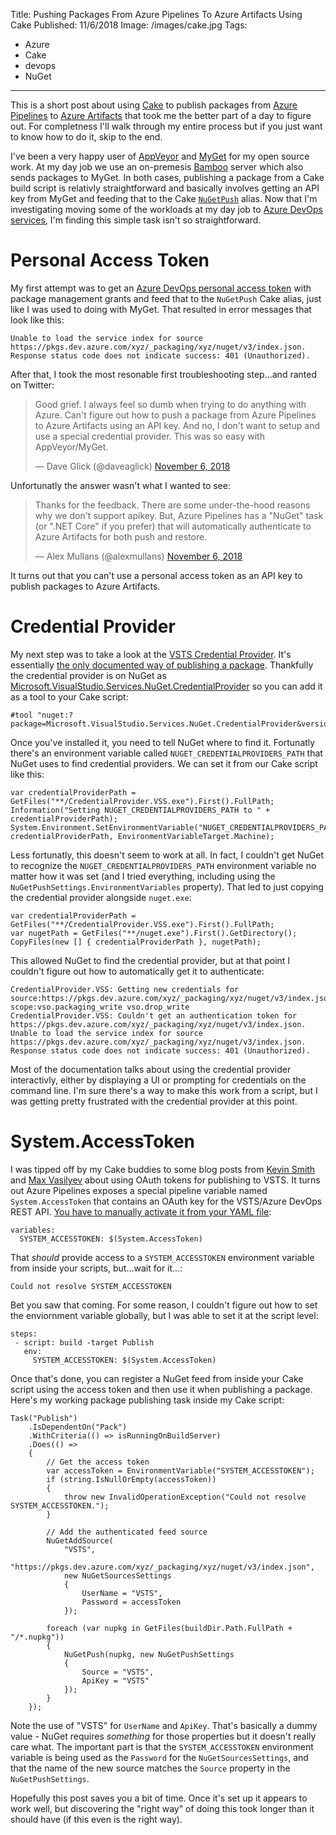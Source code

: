 Title: Pushing Packages From Azure Pipelines To Azure Artifacts Using Cake
Published: 11/6/2018
Image: /images/cake.jpg
Tags:
  - Azure
  - Cake
  - devops
  - NuGet
---
This is a short post about using [Cake](https://cakebuild.net) to publish packages from [Azure Pipelines](https://azure.microsoft.com/en-us/services/devops/pipelines) to [Azure Artifacts](https://azure.microsoft.com/en-us/services/devops/artifacts) that took me the better part of a day to figure out. For completness I'll walk through my entire process but if you just want to know how to do it, skip to the end.

I've been a very happy user of [AppVeyor](https://www.appveyor.com/) and [MyGet](https://www.myget.org/) for my open source work. At my day job we use an on-premesis [Bamboo](https://www.atlassian.com/software/bamboo) server which also sends packages to MyGet. In both cases, publishing a package from a Cake build script is relativly straightforward and basically involves getting an API key from MyGet and feeding that to the Cake [`NuGetPush`](https://cakebuild.net/api/Cake.Common.Tools.NuGet/NuGetAliases/08163C34) alias. Now that I'm investigating moving some of the workloads at my day job to [Azure DevOps services](https://dev.azure.com/), I'm finding this simple task isn't so straightforward.

# Personal Access Token

My first attempt was to get an [Azure DevOps personal access token](https://docs.microsoft.com/en-us/azure/devops/organizations/accounts/use-personal-access-tokens-to-authenticate) with package management grants and feed that to the `NuGetPush` Cake alias, just like I was used to doing with MyGet. That resulted in error messages that look like this:

```
Unable to load the service index for source https://pkgs.dev.azure.com/xyz/_packaging/xyz/nuget/v3/index.json.
Response status code does not indicate success: 401 (Unauthorized).
```

After that, I took the most resonable first troubleshooting step...and ranted on Twitter:

<blockquote class="twitter-tweet" data-partner="tweetdeck"><p lang="en" dir="ltr">Good grief. I always feel so dumb when trying to do anything with Azure. Can&#39;t figure out how to push a package from Azure Pipelines to Azure Artifacts using an API key. And no, I don&#39;t want to setup and use a special credential provider. This was so easy with AppVeyor/MyGet.</p>&mdash; Dave Glick (@daveaglick) <a href="https://twitter.com/daveaglick/status/1059801965415272448?ref_src=twsrc%5Etfw">November 6, 2018</a></blockquote>

Unfortunatly the answer wasn't what I wanted to see:

<blockquote class="twitter-tweet" data-conversation="none" data-cards="hidden" data-partner="tweetdeck"><p lang="en" dir="ltr">Thanks for the feedback. There are some under-the-hood reasons why we don&#39;t support apikey. But, Azure Pipelines has a &quot;NuGet&quot; task (or &quot;.NET Core&quot; if you prefer) that will automatically authenticate to Azure Artifacts for both push and restore.</p>&mdash; Alex Mullans (@alexmullans) <a href="https://twitter.com/alexmullans/status/1059811282851905536?ref_src=twsrc%5Etfw">November 6, 2018</a></blockquote>

It turns out that you can't use a personal access token as an API key to publish packages to Azure Artifacts.

# Credential Provider

My next step was to take a look at the [VSTS Credential Provider](https://github.com/Microsoft/artifacts-credprovider). It's essentially [the only documented way of publishing a package](https://docs.microsoft.com/en-us/azure/devops/artifacts/get-started-nuget#publish-a-package). Thankfully the credential provider is on NuGet as [Microsoft.VisualStudio.Services.NuGet.CredentialProvider](https://www.nuget.org/packages/Microsoft.VisualStudio.Services.NuGet.CredentialProvider) so you can add it as a tool to your Cake script:

```
#tool "nuget:?package=Microsoft.VisualStudio.Services.NuGet.CredentialProvider&version=0.37.0"
```

Once you've installed it, you need to tell NuGet where to find it. Fortunatly there's an environment variable called `NUGET_CREDENTIALPROVIDERS_PATH` that NuGet uses to find credential providers. We can set it from our Cake script like this:

```
var credentialProviderPath = GetFiles("**/CredentialProvider.VSS.exe").First().FullPath;
Information("Setting NUGET_CREDENTIALPROVIDERS_PATH to " + credentialProviderPath);
System.Environment.SetEnvironmentVariable("NUGET_CREDENTIALPROVIDERS_PATH", credentialProviderPath, EnvironmentVariableTarget.Machine);
```

Less fortunatly, this doesn't seem to work at all. In fact, I couldn't get NuGet to recognize the `NUGET_CREDENTIALPROVIDERS_PATH` environment variable no matter how it was set (and I tried everything, including using the `NuGetPushSettings.EnvironmentVariables` property). That led to just copying the credential provider alongside `nuget.exe`:

```
var credentialProviderPath = GetFiles("**/CredentialProvider.VSS.exe").First().FullPath;
var nugetPath = GetFiles("**/nuget.exe").First().GetDirectory();
CopyFiles(new [] { credentialProviderPath }, nugetPath);
```

This allowed NuGet to find the credential provider, but at that point I couldn't figure out how to automatically get it to authenticate:

```
CredentialProvider.VSS: Getting new credentials for source:https://pkgs.dev.azure.com/xyz/_packaging/xyz/nuget/v3/index.json, scope:vso.packaging_write vso.drop_write
CredentialProvider.VSS: Couldn't get an authentication token for https://pkgs.dev.azure.com/xyz/_packaging/xyz/nuget/v3/index.json.
Unable to load the service index for source https://pkgs.dev.azure.com/xyz/_packaging/xyz/nuget/v3/index.json.
Response status code does not indicate success: 401 (Unauthorized).
```

Most of the documentation talks about using the credential provider interactivly, either by displaying a UI or prompting for credentials on the command line. I'm sure there's a way to make this work from a script, but I was getting pretty frustrated with the credential provider at this point.

# System.AccessToken

I was tipped off by my Cake buddies to some blog posts from [Kevin Smith](https://kevsoft.net/2018/08/06/configuring-private-vsts-nuget-feeds-with-cake.html) and [Max Vasilyev](https://tech.trailmax.info/2017/01/publish-to-vsts-nuget-feed-from-cakebuild/) about using OAuth tokens for publishing to VSTS. It turns out Azure Pipelines exposes a special pipeline variable named `System.AccessToken` that contains an OAuth key for the VSTS/Azure DevOps REST API. [You have to manually activate it from your YAML file](https://docs.microsoft.com/en-us/azure/devops/pipelines/process/variables#systemaccesstoken):

```
variables:
  SYSTEM_ACCESSTOKEN: $(System.AccessToken)
```

That _should_ provide access to a `SYSTEM_ACCESSTOKEN` environment variable from inside your scripts, but...wait for it...:

```
Could not resolve SYSTEM_ACCESSTOKEN
```

Bet you saw that coming. For some reason, I couldn't figure out how to set the enviornment variable globally, but I was able to set it at the script level:

```
steps:
 - script: build -target Publish
   env:
     SYSTEM_ACCESSTOKEN: $(System.AccessToken)
```

Once that's done, you can register a NuGet feed from inside your Cake script using the access token and then use it when publishing a package. Here's my working package publishing task inside my Cake script:

```
Task("Publish")
    .IsDependentOn("Pack")
    .WithCriteria(() => isRunningOnBuildServer)
    .Does(() =>
    {
        // Get the access token
        var accessToken = EnvironmentVariable("SYSTEM_ACCESSTOKEN");
        if (string.IsNullOrEmpty(accessToken))
        {
            throw new InvalidOperationException("Could not resolve SYSTEM_ACCESSTOKEN.");
        }

        // Add the authenticated feed source
        NuGetAddSource(
            "VSTS",
            "https://pkgs.dev.azure.com/xyz/_packaging/xyz/nuget/v3/index.json",
            new NuGetSourcesSettings
            {
                UserName = "VSTS",
                Password = accessToken
            });

        foreach (var nupkg in GetFiles(buildDir.Path.FullPath + "/*.nupkg"))
        {
            NuGetPush(nupkg, new NuGetPushSettings 
            {
                Source = "VSTS",
                ApiKey = "VSTS"
            });
        }
    });
```

Note the use of "VSTS" for `UserName` and `ApiKey`. That's basically a dummy value - NuGet requires _something_ for those properties but it doesn't really care what. The important part is that the `SYSTEM_ACCESSTOKEN` environment variable is being used as the `Password` for the `NuGetSourcesSettings`, and that the name of the new source matches the `Source` property in the `NuGetPushSettings`.

Hopefully this post saves you a bit of time. Once it's set up it appears to work well, but discovering the "right way" of doing this took longer than it should have (if this even is the right way).

<script async src="https://platform.twitter.com/widgets.js" charset="utf-8"></script>
